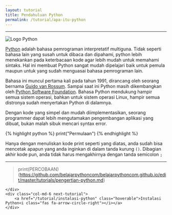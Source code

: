 ```yaml
---
layout: tutorial
title: Pendahuluan Python
permalink: /tutorial/apa-itu-python
---
```


---

![Logo Python](/images/logo-python.png "Logo Python")

[Python](https://www.python.org) adalah bahasa pemrograman interpretatif multiguna. Tidak seperti bahasa lain yang susah untuk dibaca dan dipahami, python lebih menekankan pada keterbacaan kode agar lebih mudah untuk memahami sintaks. Hal ini membuat Python sangat mudah dipelajari baik untuk pemula maupun untuk yang sudah menguasai bahasa pemrograman lain.

Bahasa ini muncul pertama kali pada tahun 1991, dirancang oleh seorang bernama [Guido van Rossum](https://id.wikipedia.org/wiki/Guido_van_Rossum). Sampai saat ini Python masih dikembangkan oleh [Python Software Foundation](https://www.python.org/psf/). Bahasa Python mendukung hampir semua sistem operasi, bahkan untuk sistem operasi Linux, hampir semua distronya sudah menyertakan Python di dalamnya.

Dengan kode yang simpel dan mudah diimplementasikan, seorang programmer dapat lebih mengutamakan pengembangan aplikasi yang dibuat, bukan malah sibuk mencari syntax error.

{% highlight python %}
print("Permulaan")
{% endhighlight %}

Hanya dengan menuliskan kode print seperti yang diatas, anda sudah bisa mencetak apapun yang anda inginkan di dalam tanda kurung `()`. Dibagian akhir kode pun, anda tidak harus mengakhirnya dengan tanda semicolon `;` 

---
> print(PERCOBAAN) (https://github.com/belajarpythoncom/belajarpythoncom.github.io/edit/master/tutorials/pengertian-python.md)

<div class="row navigation-tutorial">
    <div class="col-md-6 prev-tutorial">
        
    </div>
    <div class="col-md-6 next-tutorial">
        <a href="/tutorial/instalasi-python" class="hoverable">Instalasi Python<i class="fas fa-arrow-circle-right"></i></a>
    </div>
</div>
